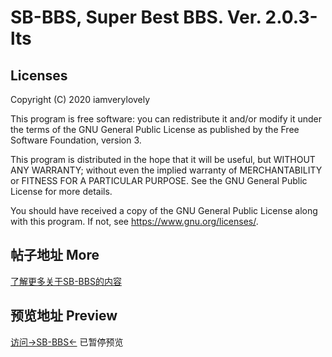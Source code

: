 # SB-BBS, Super Best BBS. Ver. 2.0.3-lts

## Licenses
Copyright (C) 2020 iamverylovely

This program is free software: you can redistribute it and/or modify it under the terms of the GNU General Public License as published by the Free Software Foundation, version 3.

This program is distributed in the hope that it will be useful, but WITHOUT ANY WARRANTY; without even the implied warranty of MERCHANTABILITY or FITNESS FOR A PARTICULAR PURPOSE. See the GNU General Public License for more details.

You should have received a copy of the GNU General Public License along with this program. If not, see <https://www.gnu.org/licenses/>.

## 帖子地址 More
[了解更多关于SB-BBS的内容](https://www.v2ex.com/t/636258)

## 预览地址 Preview
[访问->SB-BBS<-](https://yinjian.site/) 已暂停预览
